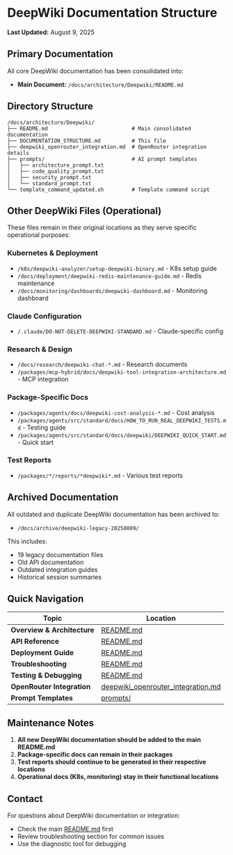 # DeepWiki Documentation Structure

**Last Updated:** August 9, 2025

## Primary Documentation
All core DeepWiki documentation has been consolidated into:
- **Main Document:** `/docs/architecture/Deepwiki/README.md`

## Directory Structure

```
/docs/architecture/Deepwiki/
├── README.md                           # Main consolidated documentation
├── DOCUMENTATION_STRUCTURE.md          # This file
├── deepwiki_openrouter_integration.md  # OpenRouter integration details
├── prompts/                            # AI prompt templates
│   ├── architecture_prompt.txt
│   ├── code_quality_prompt.txt
│   ├── security_prompt.txt
│   └── standard_prompt.txt
└── template_command_updated.sh         # Template command script
```

## Other DeepWiki Files (Operational)

These files remain in their original locations as they serve specific operational purposes:

### Kubernetes & Deployment
- `/k8s/deepwiki-analyzer/setup-deepwiki-binary.md` - K8s setup guide
- `/docs/deployment/deepwiki-redis-maintenance-guide.md` - Redis maintenance
- `/docs/monitoring/dashboards/deepwiki-dashboard.md` - Monitoring dashboard

### Claude Configuration
- `/.claude/DO-NOT-DELETE-DEEPWIKI-STANDARD.md` - Claude-specific config

### Research & Design
- `/docs/research/deepwiki-chat-*.md` - Research documents
- `/packages/mcp-hybrid/docs/deepwiki-tool-integration-architecture.md` - MCP integration

### Package-Specific Docs
- `/packages/agents/docs/deepwiki-cost-analysis-*.md` - Cost analysis
- `/packages/agents/src/standard/docs/HOW_TO_RUN_REAL_DEEPWIKI_TESTS.md` - Testing guide
- `/packages/agents/src/standard/docs/deepwiki/DEEPWIKI_QUICK_START.md` - Quick start

### Test Reports
- `/packages/*/reports/*deepwiki*.md` - Various test reports

## Archived Documentation

All outdated and duplicate DeepWiki documentation has been archived to:
- `/docs/archive/deepwiki-legacy-20250809/`

This includes:
- 19 legacy documentation files
- Old API documentation
- Outdated integration guides
- Historical session summaries

## Quick Navigation

| Topic | Location |
|-------|----------|
| **Overview & Architecture** | [README.md](./README.md#architecture) |
| **API Reference** | [README.md](./README.md#api-reference) |
| **Deployment Guide** | [README.md](./README.md#deployment--configuration) |
| **Troubleshooting** | [README.md](./README.md#common-issues--solutions) |
| **Testing & Debugging** | [README.md](./README.md#testing--debugging) |
| **OpenRouter Integration** | [deepwiki_openrouter_integration.md](./deepwiki_openrouter_integration.md) |
| **Prompt Templates** | [prompts/](./prompts/) |

## Maintenance Notes

1. **All new DeepWiki documentation should be added to the main README.md**
2. **Package-specific docs can remain in their packages**
3. **Test reports should continue to be generated in their respective locations**
4. **Operational docs (K8s, monitoring) stay in their functional locations**

## Contact

For questions about DeepWiki documentation or integration:
- Check the main [README.md](./README.md) first
- Review troubleshooting section for common issues
- Use the diagnostic tool for debugging